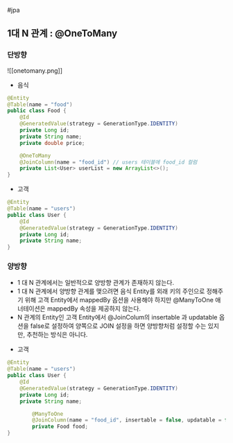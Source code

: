 #jpa 

## 1대 N 관계 : @OneToMany

### 단방향
![[onetomany.png]]

+ 음식

```java
@Entity
@Table(name = "food")
public class Food {
    @Id
    @GeneratedValue(strategy = GenerationType.IDENTITY)
    private Long id;
    private String name;
    private double price;

    @OneToMany
    @JoinColumn(name = "food_id") // users 테이블에 food_id 컬럼
    private List<User> userList = new ArrayList<>();
}
```

+ 고객

```java
@Entity
@Table(name = "users")
public class User {
    @Id
    @GeneratedValue(strategy = GenerationType.IDENTITY)
    private Long id;
    private String name;
}
```



### 양방향
- 1 대 N 관계에서는 일반적으로 양방향 관계가 존재하지 않는다.
- 1 대 N 관계에서 양방향 관계를 맺으려면 음식 Entity를 외래 키의 주인으로 정해주기 위해 고객 Entity에서 mappedBy 옵션을 사용해야 하지만 @ManyToOne 애너테이션은 mappedBy 속성을 제공하지 않는다.
- N 관계의 Entity인 고객 Entity에서 @JoinColum의 insertable 과 updatable 옵션을 false로 설정하여 양쪽으로 JOIN 설정을 하면 양방향처럼 설정할 수는 있지만, 추천하는 방식은 아니다.

+ 고객

```java
@Entity
@Table(name = "users")
public class User {
    @Id
    @GeneratedValue(strategy = GenerationType.IDENTITY)
    private Long id;
    private String name;

		@ManyToOne
		@JoinColumn(name = "food_id", insertable = false, updatable = false)
		private Food food;
}
```
